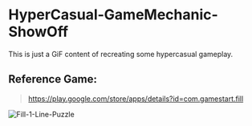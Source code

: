 # HyperCasual-GameMechanic-ShowOff
This is just a GiF content of recreating some hypercasual gameplay.

## Reference Game: 
> https://play.google.com/store/apps/details?id=com.gamestart.fill

![Fill-1-Line-Puzzle](https://user-images.githubusercontent.com/113447169/191811124-fba074e0-03cc-40aa-9ca7-1d8e3991d331.gif)
